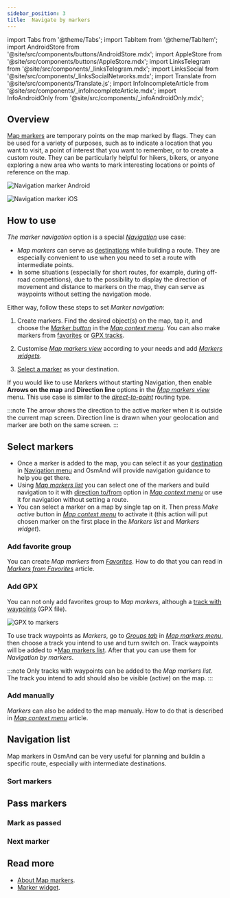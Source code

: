 ```yaml
---
sidebar_position: 3
title:  Navigate by markers
---
```


import Tabs from '@theme/Tabs';
import TabItem from '@theme/TabItem';
import AndroidStore from '@site/src/components/buttons/AndroidStore.mdx';
import AppleStore from '@site/src/components/buttons/AppleStore.mdx';
import LinksTelegram from '@site/src/components/_linksTelegram.mdx';
import LinksSocial from '@site/src/components/_linksSocialNetworks.mdx';
import Translate from '@site/src/components/Translate.js';
import InfoIncompleteArticle from '@site/src/components/_infoIncompleteArticle.mdx';
import InfoAndroidOnly from '@site/src/components/_infoAndroidOnly.mdx';

<InfoIncompleteArticle/>

## Overview

[Map markers](../../personal/markers.md) are temporary points on the map marked by flags. They can be used for a variety of purposes, such as to indicate a location that you want to visit, a point of interest that you want to remember, or to create a custom route. They can be particularly helpful for hikers, bikers, or anyone exploring a new area who wants to mark interesting locations or points of reference on the map.  

<Tabs groupId="operating-systems">

<TabItem value="android" label="Android">  

![Navigation marker Android](@site/static/img/navigation/marker/navigation_marker_android.png)

</TabItem>

<TabItem value="ios" label="iOS">

![Navigation marker iOS](@site/static/img/navigation/marker/navigation_marker_ios.png)

</TabItem>

</Tabs>

## How to use

*The marker navigation* option is a special *[Navigation](../../navigation/index.md)* use case:
- *Map markers* can serve as [destinations](./route-navigation.md/#set-destinations) while building a route. They are especially convenient to use when you need to set a route with intermediate points.
- In some situations (especially for short routes, for example, during off-road competitions), due to the possibility to display the direction of movement and distance to markers on the map, they can serve as waypoints without setting the navigation mode.  

Either way, follow these steps to set *Marker navigation*:

1. Create markers. Find the desired object(s) on the map, tap it, and choose the *[Marker button](../../map/map-context-menu.md#add--edit-marker)* in the *[Map context menu](../../map/map-context-menu.md)*. You can also make markers from [favorites](#add-favorite-group) or [GPX tracks](#add-gpx).

2. Customise *[Map markers view](../../personal/markers.md#appearance-on-the-map)* according to your needs and add *[Markers widgets](../../personal/markers.md#marker-widgets)*.

3. [Select a marker](#select-markers) as your destination.
   
If you would like to use Markers without starting Navigation, then enable **Arrows on the map** and **Direction line** options in the *[Map markers view](../../personal/markers.md#appearance-on-the-map)* menu. This use case is similar to the *[direct-to-point](../routing/direct-to-point-routing.md)* routing type.

:::note
The arrow shows the direction to the active marker when it is outside the current map screen. Direction line is drawn when your geolocation and marker are both on the same screen.
:::

## Select markers

- Once a marker is added to the map, you can select it as your [destination](./route-navigation.md/#set-destinations) in [Navigation menu](./route-navigation.md/#navigation-menu) and OsmAnd will provide navigation guidance to help you get there.  
- Using *[Map markers list](../../personal/markers.md#list)* you can select one of the markers and build navigation to it with [direction to/from](../../map/map-context-menu.md#directions-to--from) option in *[Map context menu](../../map/map-context-menu.md)* or use it for navigation without setting a route.
- You can select a marker on a map by single tap on it. Then press *Make active* button in *[Map context menu](../../personal/markers.md#add-marker-widgets)* to activate it (this action will put chosen marker on the first place in the *Markers list* and *Markers widget*).
### Add favorite group 

<InfoAndroidOnly />

You can create *Map markers* from *[Favorites](../../personal/favorites.md)*. How to do that you can read in *[Markers from Favorites](../../personal/markers.md#markers-from-favorites)* article.

### Add GPX

<InfoAndroidOnly />

You can not only add favorites group to *Map markers*, although a [track with waypoints](../../personal/markers.md#groups) (GPX file).  

![GPX to markers](@site/static/img/navigation/marker/track_to_markers_andr.png)

To use track waypoints as *Markers*, go to *[Groups tab](../../personal/markers.md#groups)* in *[Map markers menu](../../personal/markers.md#map-markers-menu)*, then choose a track you intend to use and turn switch on. Track waypoints will be added to *[Map markers list](../../personal/markers.md#list). After that you can use them for *Navigation by markers*.

:::note
Only tracks with waypoints can be added to the *Map markers list*. The track you intend to add should also be visible (active) on the map.
:::
### Add manually

*Markers* can also be added to the map manualy. How to do that is described in [*Map context menu*](../../map/map-context-menu.md#add--edit-marker) article.

## Navigation list

Map markers in OsmAnd can be very useful for planning and buildin a specific route, especially with intermediate destinations.  

### Sort markers


## Pass markers

### Mark as passed

### Next marker


## Read more

- [About Map markers](../../personal/markers.md).
- [Marker widget](../../widgets/markers.md).